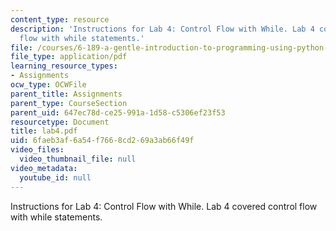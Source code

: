 ```yaml
---
content_type: resource
description: 'Instructions for Lab 4: Control Flow with While. Lab 4 covered control
  flow with while statements.'
file: /courses/6-189-a-gentle-introduction-to-programming-using-python-january-iap-2008/6faeb3af6a54f7668cd269a3ab66f49f_lab4.pdf
file_type: application/pdf
learning_resource_types:
- Assignments
ocw_type: OCWFile
parent_title: Assignments
parent_type: CourseSection
parent_uid: 647ec78d-ce25-991a-1d58-c5306ef23f53
resourcetype: Document
title: lab4.pdf
uid: 6faeb3af-6a54-f766-8cd2-69a3ab66f49f
video_files:
  video_thumbnail_file: null
video_metadata:
  youtube_id: null
---
```

Instructions for Lab 4: Control Flow with While. Lab 4 covered control flow with while statements.


